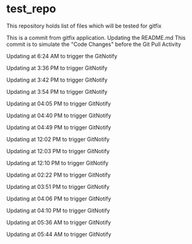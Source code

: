 # test_repo
This repository holds list of files which will be tested for gitfix

This is a commit from gitfix application.
Updating the README.md
This commit is to simulate the "Code Changes" before the Git Pull Activity

Updating at 6:24 AM to trigger the GitNotify

Updating at 3:36 PM to trigger GitNotify

Updating at 3:42 PM to trigger GitNotify

Updating at 3:54 PM to trigger GitNotify

Updating at 04:05 PM to trigger GitNotify

Updating at 04:40 PM to trigger GitNotify

Updating at 04:49 PM to trigger GitNotify

Updating at 12:02 PM to trigger GitNotify

Updating at 12:03 PM to trigger GitNotify

Updating at 12:10 PM to trigger GitNotify

Updating at 02:22 PM to trigger GitNotify

Updating at 03:51 PM to trigger GitNotify

Updating at 04:06 PM to trigger GitNotify

Updating at 04:10 PM to trigger GitNotify

Updating at 05:36 AM to trigger GitNotify

Updating at 05:44 AM to trigger GitNotify
